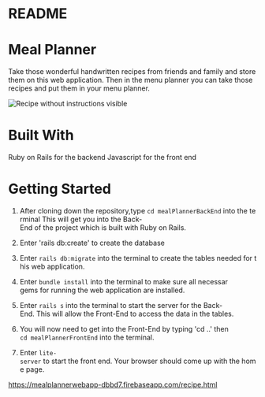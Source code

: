 # README

<h1>Meal Planner</h1>

Take those wonderful handwritten recipes from friends and family and store them on this web application. Then in the menu planner you can take those recipes and put them in your menu planner. 


![Recipe without instructions visible](Recipes-without-instructions-showing.png)

<h1>Built With </h1>
Ruby on Rails for the backend
Javascript for the front end


<h1>Getting Started</h1>

1. After cloning down the repository,type `cd mealPlannerBackEnd` into the terminal This will get you into the Back-End of the project which is built with Ruby on Rails.

2. Enter 'rails db:create' to create the database

3. Enter `rails db:migrate` into the terminal to create the tables needed for this web application. 

4.  Enter `bundle install` into the terminal to make sure all necessar gems for running the web application are installed.

5. Enter `rails s` into the terminal to start the server for the Back-End. This will allow the Front-End to access the data in the tables. 

6. You will now need to get into the Front-End by typing 'cd ..' then `cd mealPlannerFrontEnd` into the terminal. 

7. Enter `lite-server` to start the front end. Your browser should come up with the home page. 

https://mealplannerwebapp-dbbd7.firebaseapp.com/recipe.html